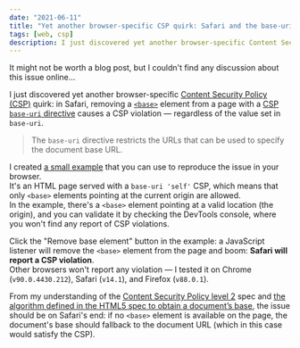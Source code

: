 ```yaml
---
date: "2021-06-11"
title: "Yet another browser-specific CSP quirk: Safari and the base-uri directive"
tags: [web, csp]
description: I just discovered yet another browser-specific Content Security Policy quirk — Safari reports a violation if a <base> element is removed when a CSP base-uri directive is set on the page.
---
```


It might not be worth a blog post, but I couldn't find any discussion about this issue online...

I just discovered yet another browser-specific [Content Security Policy (CSP)](https://developer.mozilla.org/en-US/docs/Web/HTTP/CSP) quirk: in Safari, removing a [`<base>`](https://developer.mozilla.org/en-US/docs/Web/HTML/Element/base) element from a page with a [CSP `base-uri` directive](https://developer.mozilla.org/en-US/docs/Web/HTTP/Headers/Content-Security-Policy/base-uri) causes a CSP violation — regardless of the value set in `base-uri`. 

> The `base-uri` directive restricts the URLs that can be used to specify the document base URL.

I created [a small example](https://mmazzarolo.com/content-security-policy-safari-base-uri-violation) that you can use to reproduce the issue in your browser.  
It's an HTML page served with a `base-uri 'self'` CSP, which means that only `<base>` elements pointing at the current origin are allowed.  
In the example, there's a `<base>` element pointing at a valid location (the origin), and you can validate it by checking the DevTools console, where you won't find any report of CSP violations.   

Click the "Remove base element" button in the example: a JavaScript listener will remove the `<base>` element from the page and boom: **Safari will report a CSP violation**.  
Other browsers won't report any violation — I tested it on Chrome (`v90.0.4430.212`), Safari (`v14.1`), and Firefox (`v88.0.1`).

From my understanding of the [Content Security Policy level 2](https://www.w3.org/TR/CSP2/#directive-base-uri) spec and [the algorithm defined in the HTML5 spec to obtain a document’s base](https://www.w3.org/TR/CSP2/#parse-a-source-list), the issue should be on Safari's end: if no `<base>` element is available on the page, the document's base should fallback to the document URL (which in this case would satisfy the CSP).
